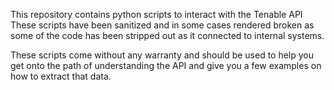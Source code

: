This repository contains python scripts to interact with the Tenable API
These scripts have been sanitized and in some cases rendered broken as some
of the code has been stripped out as it connected to internal systems.

These scripts come without any warranty and should be used to help you get
onto the path of understanding the API and give you a few examples on how
to extract that data.
